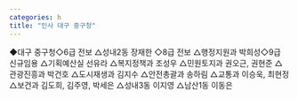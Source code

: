 ```yaml
---
categories: h
title: "인사 대구 중구청"
---
```

◆대구 중구청◇6급 전보 △성내2동 장재한 ◇8급 전보 △행정지원과 박희성◇9급 신규임용 △기획예산실 선유라 △복지정책과 조성우 △민원토지과 권오근, 권현준 △관광진흥과 박건호 △도시재생과 김지수 △안전총괄과 송하림 △교통과 이승욱, 최현정 △보건과 김도희, 김주영, 박세은 △성내3동 이지영 △남산1동 이동은